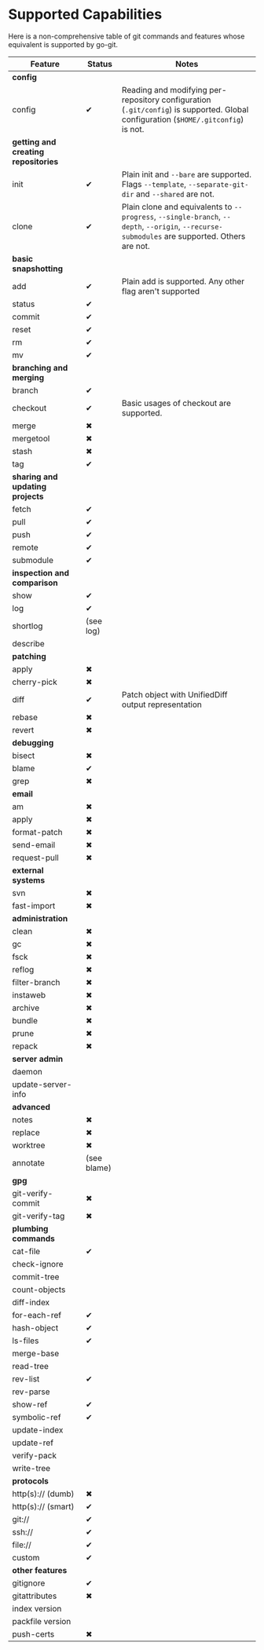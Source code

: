 Supported Capabilities
======================

Here is a non-comprehensive table of git commands and features whose equivalent
is supported by go-git.

| Feature                               | Status | Notes |
|---------------------------------------|--------|-------|
| **config**                            |
| config                                | ✔ | Reading and modifying per-repository configuration (`.git/config`) is supported. Global configuration (`$HOME/.gitconfig`) is not. |
| **getting and creating repositories** |
| init                                  | ✔ | Plain init and `--bare` are supported. Flags `--template`, `--separate-git-dir` and `--shared` are not. |
| clone                                 | ✔ | Plain clone and equivalents to `--progress`,  `--single-branch`, `--depth`, `--origin`, `--recurse-submodules` are supported. Others are not. | 
| **basic snapshotting** |
| add                                   | ✔ | Plain add is supported. Any other flag aren't supported |
| status                                | ✔ |
| commit                                | ✔ |
| reset                                 | ✔ |
| rm                                    | ✔ |
| mv                                    | ✔ |
| **branching and merging** |
| branch                                | ✔ |
| checkout                              | ✔ | Basic usages of checkout are supported. |
| merge                                 | ✖ |
| mergetool                             | ✖ |
| stash                                 | ✖ |
| tag                                   | ✔ |
| **sharing and updating projects** |
| fetch                                 | ✔ |
| pull                                  | ✔ |
| push                                  | ✔ |
| remote                                | ✔ |
| submodule                             | ✔ |
| **inspection and comparison** |
| show                                  | ✔ |
| log                                   | ✔ |
| shortlog                              | (see log) |
| describe                              | |
| **patching** |
| apply                                 | ✖ |
| cherry-pick                           | ✖ |
| diff                                  | ✔ | Patch object with UnifiedDiff output representation |
| rebase                                | ✖ |
| revert                                | ✖ |
| **debugging** |
| bisect                                | ✖ |
| blame                                 | ✔ |
| grep                                  | ✖ |
| **email** ||
| am                                    | ✖ |
| apply                                 | ✖ |
| format-patch                          | ✖ |
| send-email                            | ✖ |
| request-pull                          | ✖ |
| **external systems** |
| svn                                   | ✖ |
| fast-import                           | ✖ |
| **administration** |
| clean                                 | ✖ |
| gc                                    | ✖ |
| fsck                                  | ✖ |
| reflog                                | ✖ |
| filter-branch                         | ✖ |
| instaweb                              | ✖ |
| archive                               | ✖ |
| bundle                                | ✖ |
| prune                                 | ✖ |
| repack                                | ✖ |
| **server admin** |
| daemon                                | |
| update-server-info                    | |
| **advanced** |
| notes                                 | ✖ |
| replace                               | ✖ |
| worktree                              | ✖ |
| annotate                              | (see blame) |
| **gpg** |
| git-verify-commit                     | ✖ |
| git-verify-tag                        | ✖ |
| **plumbing commands** |
| cat-file                              | ✔ |
| check-ignore                          | |
| commit-tree                           | |
| count-objects                         | |
| diff-index                            | |
| for-each-ref                          | ✔ |
| hash-object                           | ✔ |
| ls-files                              | ✔ |
| merge-base                            | |
| read-tree                             | |
| rev-list                              | ✔ |
| rev-parse                             | |
| show-ref                              | ✔ |
| symbolic-ref                          | ✔ |
| update-index                          | |
| update-ref                            | |
| verify-pack                           | |
| write-tree                            | |
| **protocols** |
| http(s):// (dumb)                     | ✖ |
| http(s):// (smart)                    | ✔ |
| git://                                | ✔ |
| ssh://                                | ✔ |
| file://                               | ✔ |
| custom                                | ✔ |
| **other features** |
| gitignore                             | ✔ |
| gitattributes                         | ✖ |
| index version                         | |
| packfile version                      | |
| push-certs                            | ✖ |